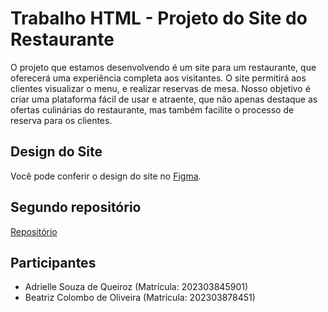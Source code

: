 # Trabalho HTML - Projeto do Site do Restaurante

O projeto que estamos desenvolvendo é um site para um restaurante, que oferecerá uma experiência completa aos visitantes. O site permitirá aos clientes visualizar o menu, e realizar reservas de mesa. Nosso objetivo é criar uma plataforma fácil de usar e atraente, que não apenas destaque as ofertas culinárias do restaurante, mas também facilite o processo de
reserva para os clientes.

## Design do Site
Você pode conferir o design do site no [Figma](https://www.figma.com/file/0mypWwbL1VAGUu3Y9EEVWW/Untitled?type=design&node-id=5%3A11&mode=design&t=UuuFhjD4Y7go5SsZ-1).

## Segundo repositório
[Repositório](https://github.com/beea5/lotusrestaurante)

## Participantes
- Adrielle Souza de Queiroz (Matrícula: 202303845901)
- Beatriz Colombo de Oliveira (Matrícula: 202303878451)

